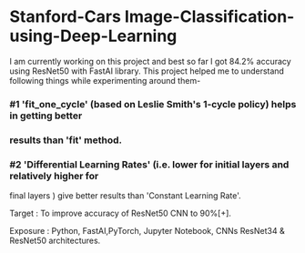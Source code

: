 # Stanford-Cars Image-Classification-using-Deep-Learning

I am currently working on this project and best so far I got 84.2% accuracy
using ResNet50 with FastAI library. This project helped me to understand
following things while experimenting around them-
### #1 'fit_one_cycle' (based on Leslie Smith's 1-cycle policy) helps in getting better
### results than 'fit' method.
### #2 'Differential Learning Rates' (i.e. lower for initial layers and relatively higher for
final layers ) give better results than 'Constant Learning Rate'.

Target :
To improve accuracy of ResNet50 CNN to 90%[+].

Exposure :
Python, FastAI,PyTorch, Jupyter Notebook, CNNs ResNet34 & ResNet50 architectures. 
